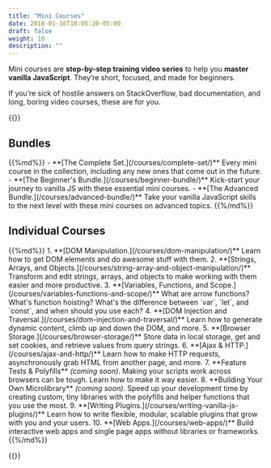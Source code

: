 ```yaml
---
title: "Mini Courses"
date: 2018-01-16T10:05:20-05:00
draft: false
weight: 10
description: ""
---
```


Mini courses are **step-by-step training video series** to help you **master vanilla JavaScript**. They’re short, focused, and made for beginners.

If you’re sick of hostile answers on StackOverflow, bad documentation, and long, boring video courses, these are for you.

{{<cta-courses-all>}}

## Bundles

<div class="list-spaced">
{{%md%}}
- **[The Complete Set.](/courses/complete-set/)** Every mini course in the collection, including any new ones that come out in the future.
- **[The Beginner's Bundle.](/courses/beginner-bundle/)** Kick-start your journey to vanilla JS with these essential mini courses.
- **[The Advanced Bundle.](/courses/advanced-bundle/)** Take your vanilla JavaScript skills to the next level with these mini courses on advanced topics.
{{%/md%}}
</div>

## Individual Courses

<div class="list-spaced">
{{%md%}}
1. **[DOM Manipulation.](/courses/dom-manipulation/)** Learn how to get DOM elements and do awesome stuff with them.
2. **[Strings, Arrays, and Objects.](/courses/string-array-and-object-manipulation/)** Transform and edit strings, arrays, and objects to make working with them easier and more productive.
3. **[Variables, Functions, and Scope.](/courses/variables-functions-and-scope/)** What are arrow functions? What's function hoisting? What's the difference between `var`, `let`, and `const`, and when should you use each?
4. **[DOM Injection and Traversal.](/courses/dom-injection-and-traversal/)** Learn how to generate dynamic content, climb up and down the DOM, and more.
5. **[Browser Storage.](/courses/browser-storage/)** Store data in local storage, get and set cookies, and retrieve values from query strings.
6. **[Ajax & HTTP.](/courses/ajax-and-http/)** Learn how to make HTTP requests, asynchronously grab HTML from another page, and more.
7. **Feature Tests & Polyfills** <em class="text-muted text-small">(coming soon)</em>. Making your scripts work across browsers can be tough. Learn how to make it way easier.
8. **Building Your Own Microlibrary** <em class="text-muted text-small">(coming soon)</em>. Speed up your development time by creating custom, tiny libraries with the polyfills and helper functions that you use the most.
9. **[Writing Plugins.](/courses/writing-vanilla-js-plugins/)** Learn how to write flexible, modular, scalable plugins that grow with you and your users.
10. **[Web Apps.](/courses/web-apps/)** Build interactive web apps and single page apps without libraries or frameworks.
{{%/md%}}
</div>

{{<mailchimp intro>}}